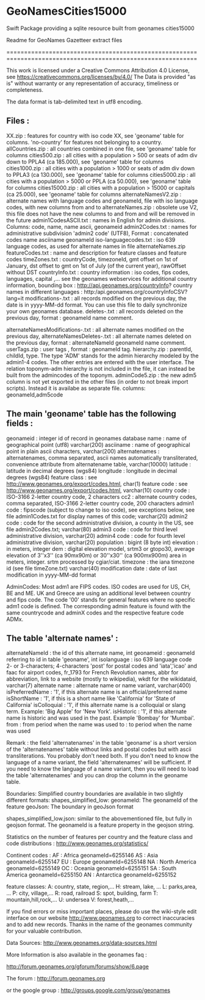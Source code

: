# GeoNamesCities15000
Swift Package providing a sqlite resource built from geonames cities15000

Readme for GeoNames Gazetteer extract files

============================================================================================================

This work is licensed under a Creative Commons Attribution 4.0 License,
see https://creativecommons.org/licenses/by/4.0/
The Data is provided "as is" without warranty or any representation of accuracy, timeliness or completeness.

The data format is tab-delimited text in utf8 encoding.


Files :
-------
XX.zip                   : features for country with iso code XX, see 'geoname' table for columns. 'no-country' for features not belonging to a country.
allCountries.zip         : all countries combined in one file, see 'geoname' table for columns
cities500.zip            : all cities with a population > 500 or seats of adm div down to PPLA4 (ca 185.000), see 'geoname' table for columns
cities1000.zip           : all cities with a population > 1000 or seats of adm div down to PPLA3 (ca 130.000), see 'geoname' table for columns
cities5000.zip           : all cities with a population > 5000 or PPLA (ca 50.000), see 'geoname' table for columns
cities15000.zip          : all cities with a population > 15000 or capitals (ca 25.000), see 'geoname' table for columns
alternateNamesV2.zip     : alternate names with language codes and geonameId, file with iso language codes, with new columns from and to
alternateNames.zip       : obsolete use V2, this file does not have the new columns to and from and will be removed in the future
admin1CodesASCII.txt     : names in English for admin divisions. Columns: code, name, name ascii, geonameid
admin2Codes.txt          : names for administrative subdivision 'admin2 code' (UTF8), Format : concatenated codes <tab>name <tab> asciiname <tab> geonameId
iso-languagecodes.txt    : iso 639 language codes, as used for alternate names in file alternateNames.zip
featureCodes.txt         : name and description for feature classes and feature codes 
timeZones.txt            : countryCode, timezoneId, gmt offset on 1st of January, dst offset to gmt on 1st of July (of the current year), rawOffset without DST
countryInfo.txt          : country information : iso codes, fips codes, languages, capital ,...
                           see the geonames webservices for additional country information,
                                bounding box                         : http://api.geonames.org/countryInfo?
                                country names in different languages : http:/api.geonames.org/countryInfoCSV?lang=it
modifications-<date>.txt : all records modified on the previous day, the date is in yyyy-MM-dd format. You can use this file to daily synchronize your own geonames database.
deletes-<date>.txt       : all records deleted on the previous day, format : geonameId <tab> name <tab> comment.

alternateNamesModifications-<date>.txt : all alternate names modified on the previous day,
alternateNamesDeletes-<date>.txt       : all alternate names deleted on the previous day, format : alternateNameId <tab> geonameId <tab> name <tab> comment.
userTags.zip		: user tags , format : geonameId <tab> tag.
hierarchy.zip		: parentId, childId, type. The type 'ADM' stands for the admin hierarchy modeled by the admin1-4 codes. The other entries are entered with the user interface. The relation toponym-adm hierarchy is not included in the file, it can instead be built from the admincodes of the toponym.
adminCode5.zip		: the new adm5 column is not yet exported in the other files (in order to not break import scripts). Instead it is availabe as separate file.
			  columns: geonameId,adm5code

The main 'geoname' table has the following fields :
---------------------------------------------------
geonameid         : integer id of record in geonames database
name              : name of geographical point (utf8) varchar(200)
asciiname         : name of geographical point in plain ascii characters, varchar(200)
alternatenames    : alternatenames, comma separated, ascii names automatically transliterated, convenience attribute from alternatename table, varchar(10000)
latitude          : latitude in decimal degrees (wgs84)
longitude         : longitude in decimal degrees (wgs84)
feature class     : see http://www.geonames.org/export/codes.html, char(1)
feature code      : see http://www.geonames.org/export/codes.html, varchar(10)
country code      : ISO-3166 2-letter country code, 2 characters
cc2               : alternate country codes, comma separated, ISO-3166 2-letter country code, 200 characters
admin1 code       : fipscode (subject to change to iso code), see exceptions below, see file admin1Codes.txt for display names of this code; varchar(20)
admin2 code       : code for the second administrative division, a county in the US, see file admin2Codes.txt; varchar(80) 
admin3 code       : code for third level administrative division, varchar(20)
admin4 code       : code for fourth level administrative division, varchar(20)
population        : bigint (8 byte int) 
elevation         : in meters, integer
dem               : digital elevation model, srtm3 or gtopo30, average elevation of 3''x3'' (ca 90mx90m) or 30''x30'' (ca 900mx900m) area in meters, integer. srtm processed by cgiar/ciat.
timezone          : the iana timezone id (see file timeZone.txt) varchar(40)
modification date : date of last modification in yyyy-MM-dd format


AdminCodes:
Most adm1 are FIPS codes. ISO codes are used for US, CH, BE and ME. UK and Greece are using an additional level between country and fips code. The code '00' stands for general features where no specific adm1 code is defined.
The corresponding admin feature is found with the same countrycode and adminX codes and the respective feature code ADMx.



The table 'alternate names' :
-----------------------------
alternateNameId   : the id of this alternate name, int
geonameid         : geonameId referring to id in table 'geoname', int
isolanguage       : iso 639 language code 2- or 3-characters; 4-characters 'post' for postal codes and 'iata','icao' and faac for airport codes, fr_1793 for French Revolution names,  abbr for abbreviation, link to a website (mostly to wikipedia), wkdt for the wikidataid, varchar(7)
alternate name    : alternate name or name variant, varchar(400)
isPreferredName   : '1', if this alternate name is an official/preferred name
isShortName       : '1', if this is a short name like 'California' for 'State of California'
isColloquial      : '1', if this alternate name is a colloquial or slang term. Example: 'Big Apple' for 'New York'.
isHistoric        : '1', if this alternate name is historic and was used in the past. Example 'Bombay' for 'Mumbai'.
from		  : from period when the name was used
to		  : to period when the name was used

Remark : the field 'alternatenames' in the table 'geoname' is a short version of the 'alternatenames' table without links and postal codes but with ascii transliterations. You probably don't need both. 
If you don't need to know the language of a name variant, the field 'alternatenames' will be sufficient. If you need to know the language
of a name variant, then you will need to load the table 'alternatenames' and you can drop the column in the geoname table.




Boundaries:
Simplified country boundaries are available in two slightly different formats:
shapes_simplified_low:
geonameId: 	The geonameId of the feature
geoJson:	The boundary in geoJson format

shapes_simplified_low.json:
similar to the abovementioned file, but fully in geojson format. The geonameId is a feature property in the geojson string.


Statistics on the number of features per country and the feature class and code distributions : http://www.geonames.org/statistics/ 


Continent codes :
AF : Africa			geonameId=6255146
AS : Asia			geonameId=6255147
EU : Europe			geonameId=6255148
NA : North America		geonameId=6255149
OC : Oceania			geonameId=6255151
SA : South America		geonameId=6255150
AN : Antarctica			geonameId=6255152


feature classes:
A: country, state, region,...
H: stream, lake, ...
L: parks,area, ...
P: city, village,...
R: road, railroad 
S: spot, building, farm
T: mountain,hill,rock,... 
U: undersea
V: forest,heath,...


If you find errors or miss important places, please do use the wiki-style edit interface on our website 
http://www.geonames.org to correct inaccuracies and to add new records. 
Thanks in the name of the geonames community for your valuable contribution.

Data Sources:
http://www.geonames.org/data-sources.html


More Information is also available in the geonames faq :

http://forum.geonames.org/gforum/forums/show/6.page

The forum : http://forum.geonames.org

or the google group : http://groups.google.com/group/geonames


